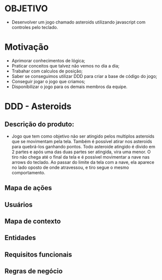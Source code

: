 # OBJETIVO

- Desenvolver um jogo chamado asteroids utilizando javascript com controles pelo teclado.

# Motivação 

- Aprimorar conhecimentos de lógica;
- Praticar conceitos que talvez não vemos no dia a dia; 
- Trabahar com calculos de posição;
- Saber se conseguimos utilizar DDD para criar a base de código do jogo;
- Conseguir jogar o jogo que criamos;
- Disponibilizar o jogo para os demais membros da equipe.

# DDD - Asteroids

## Descrição do produto:

- Jogo que tem como objetivo não ser atingido pelos multiplos asteroids que se movimentam pela tela. 
Também é possível atirar nos asteroids para quebrá-los ganhando pontos. Todo asteroide atingido
é divido em 2 partes e após uma das duas partes ser atingida, vira uma menor.
O tiro não chega até o final da tela e é possível movimentar a nave nas arrows do teclado.
Ao passar do limite da tela com a nave, ela aparece no lado oposto de onde atravessou, e tiro segue o mesmo comportamento.

## Mapa de ações

## Usuários 

## Mapa de contexto

## Entidades

## Requisitos funcionais

## Regras de negócio

